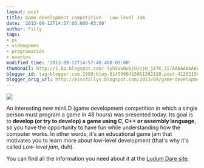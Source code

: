 ```yaml
---
layout: post
title: Game development competition - Low-level Jam
date: '2013-09-12T14:57:00.000-03:00'
author: Filly
tags:
- pc
- videogames
- programación
- eventos
modified_time: '2013-09-12T14:57:48.408-03:00'
thumbnail: http://1.bp.blogspot.com/-3yhSVwNuGjU/UjH_jA7K_3I/AAAAAAAAA6I/AdDRDmmOEy4/s72-c/lowleveljam.png
blogger_id: tag:blogger.com,1999:blog-6145090415061302130.post-4126515676990391867
blogger_orig_url: http://missfillys.blogspot.com/2013/09/game-development-competition-low-level.html
---
```


[![](http://1.bp.blogspot.com/-3yhSVwNuGjU/UjH_jA7K_3I/AAAAAAAAA6I/AdDRDmmOEy4/s400/lowleveljam.png)][0]  

An interesting new miniLD (game development competition in which a single person must program a game in 48 hours) was
presented today. Its goal is to **develop (or try to develop) a game using C, C++ or assembly language**, so you have
the opportunity to have fun while understanding how the computer works. In other words, it's an educational game jam
that motivates you to learn more about low-level development (that's why it's called _Low-level jam_, duh).  

You can find all the information you need about it at the [Ludum Dare site][1].

[0]: http://1.bp.blogspot.com/-3yhSVwNuGjU/UjH_jA7K_3I/AAAAAAAAA6I/AdDRDmmOEy4/s1600/lowleveljam.png
[1]: http://www.ludumdare.com/compo/2013/09/12/minild-45-low-level-jam/